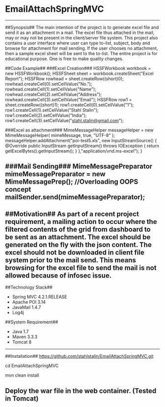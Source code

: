 # EmailAttachSpringMVC
***
##Synopsis##
The main intention of the project is to generate excel file and send it as an attachment in a mail. 
The excel file thus attached in the mail, may or may not be present in the client/server file system.
This project also contains a user interface where user can type to-list, subject, body and browse for attachment for mail sending.
If the user chooses no attachment, then a sample excel sheet will be sent to the to-list.
The entire project is for educational purpose. One is free to make quality changes.

##Code Example##
###Excel Creation###
	HSSFWorkbook workbook = new HSSFWorkbook();
	HSSFSheet sheet = workbook.createSheet("Excel Report");
	HSSFRow rowhead = sheet.createRow((short)0);
	rowhead.createCell(0).setCellValue("No.");
	rowhead.createCell(1).setCellValue("Name");
	rowhead.createCell(2).setCellValue("Address");
	rowhead.createCell(3).setCellValue("Email");
	HSSFRow row1 = sheet.createRow((short)1);
	row1.createCell(0).setCellValue("1");
	row1.createCell(1).setCellValue("Stahl Stalin");
	row1.createCell(2).setCellValue("India");
	row1.createCell(3).setCellValue("stahl.stalin@gmail.com");

###Excel as attachment###
	MimeMessageHelper messageHelper = new MimeMessageHelper( mimeMessage, true, "UTF-8" );
	messageHelper.addAttachment("poi-test5.xls", new InputStreamSource() {
		@Override
		public InputStream getInputStream() throws IOException {
				return getExcelBytes().getInputStream();
			}
		},"application/vnd.ms-excel");
	}

###Mail Sending###
	MimeMessagePreparator mimeMessagePreparator = new MimeMessagePrep(); //Overloading OOPS concept
	mailSender.send(mimeMessagePreparator);
---	
##Motivation##
As part of a recent project requirement, a mailing action to occur where the filtered contents of the grid from dashboard to be sent as an attachment. The excel should be generated on the fly with the json content. The excel should not be downloaded in client file system prior to the mail send. This means browsing for the excel file to send the mail is not allowed because of infosec issue.
---
##Technology Stack##
- Spring MVC 4.2.1.RELEASE
- Apache POI 3.14
- JavaMail 1.4.7
- Log4j

##System Requirement##
* Java 1.7
* Maven 3.3.3
* Tomcat 8
---
##Installation##
https://github.com/stahlstalin/EmailAttachSpringMVC.git

cd EmailAttachSpringMVC

mvn clean install

Deploy the war file in the web container. (Tested in Tomcat)
---